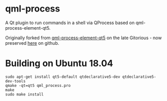 # qml-process

A Qt plugin to run commands in a shell via QProcess based on qml-process-element-qt5.

Originally forked from [qml-process-element-qt5](https://gitorious.org/qml-process-element/qml-process-element-qt5.git) on the late Gitorious - now preserved [here](https://github.com/Larpon/qml-process-element-qt5) on github.

# Building on Ubuntu 18.04
```
sudo apt-get install qt5-default qtdeclarative5-dev qtdeclarative5-dev-tools
qmake -qt=qt5 qml_process.pro
make
sudo make install
```
